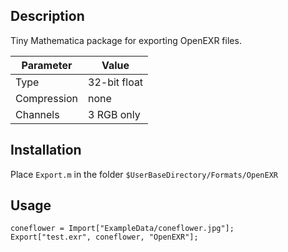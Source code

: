 ## Description

Tiny Mathematica package for exporting OpenEXR files.

| Parameter   | Value        |
|-------------|--------------|
| Type        | 32-bit float |
| Compression | none         |
| Channels    | 3 RGB only   |

## Installation

Place `Export.m` in the folder `$UserBaseDirectory/Formats/OpenEXR`

## Usage
```
coneflower = Import["ExampleData/coneflower.jpg"];
Export["test.exr", coneflower, "OpenEXR"];
```
